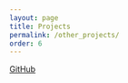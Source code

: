 ```yaml
---
layout: page
title: Projects
permalink: /other_projects/
order: 6
---
```


[GitHub](https://github.com/Sreyan88)

